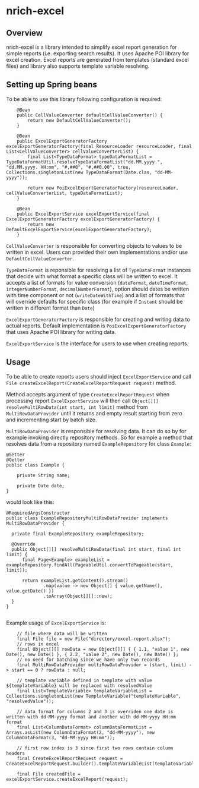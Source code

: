# nrich-excel

## Overview

nrich-excel is a library intended to simplify excel report generation for simple reports (i.e. exporting search results).
It uses Apache POI library for excel creation. Excel reports are generated from templates (standard excel files) and library also supports
template variable resolving.

## Setting up Spring beans

To be able to use this library following configuration is required:

```
    @Bean
    public CellValueConverter defaultCellValueConverter() {
        return new DefaultCellValueConverter();
    }

    @Bean
    public ExcelExportGeneratorFactory excelExportGeneratorFactory(final ResourceLoader resourceLoader, final List<CellValueConverter> cellValueConverterList) {
        final List<TypeDataFormat> typeDataFormatList = TypeDataFormatUtil.resolveTypeDataFormatList("dd.MM.yyyy.", "dd.MM.yyyy. HH:mm", "#,##0", "#,##0.00", true, Collections.singletonList(new TypeDataFormat(Date.clas, "dd-MM-yyyy"));

        return new PoiExcelExportGeneratorFactory(resourceLoader, cellValueConverterList, typeDataFormatList);
    }

    @Bean
    public ExcelExportService excelExportService(final ExcelExportGeneratorFactory excelExportGeneratorFactory) {
        return new DefaultExcelExportService(excelExportGeneratorFactory);
    }

```


`CellValueConverter` is responsible for converting objects to values to be written in excel. Users can provided their own implementations and/or use
`DefaultCellValueConverter`. 

`TypeDataFormat` is reponsible for resolving a list of `TypeDataFormat` instances that decide with what format a specific class will be written to excel. It accepts a list of formats for value conversion (`dateFormat`, `dateTimeFormat`, `integerNumberFormat`, `decimalNumberFormat`), option should dates be written with time component or not 
(`writeDateWithTime`) and a list of formats that will override defaults for specific class (for example if `Instant` should be written in different format than `Date`)

`ExcelExportGeneratorFactory` is responsible for creating and writing data to actual reports. Default implementation is `PoiExcelExportGeneratorFactory`
that uses Apache POI library for writing data.

`ExcelExportService` is the interface for users to use when creating reports. 


## Usage

To be able to create reports users should inject `ExcelExportService` and call `File createExcelReport(CreateExcelReportRequest request)`
method.

Method accepts argument of type `CreateExcelReportRequest` when processing report `ExcelExportService` will then call `Object[][] resolveMultiRowData(int start, int limit)` method from `MultiRowDataProvider` until it returns 
and empty result starting from zero and incrementing start by batch size.

`MultiRowDataProvider` is responsible for resolving data. It can do so by for example invoking directly repository methods.
So for example a method that resolves data from a repository named `ExampleRepository` for class `Example`:

```
@Setter
@Getter
public class Example {

    private String name;

    private Date date;
}

```

 would look like this:
 
  ```
@RequiredArgsConstructor
public class ExampleRepositoryMultiRowDataProvider implements MultiRowDataProvider {

    private final ExampleRepository exampleRepository;

    @Override
    public Object[][] resolveMultiRowData(final int start, final int limit) {
        final Page<Example> exampleList = exampleRepository.findAll(PageableUtil.convertToPageable(start, limit));

        return exampleList.getContent().stream()
                .map(value -> new Object[] { value.getName(), value.getDate() })
                .toArray(Object[][]::new);
    }
}


``` 

Example usage of `ExcelExportService` is:

```
    // file where data will be written
    final File file = new File("directory/excel-report.xlsx");
    // rows in excel
    final Object[][] rowData = new Object[][] { { 1.1, "value 1", new Date(), new Date() }, { 2.2, "value 2", new Date(), new Date() };
    // no need for batching since we have only two records
    final MultiRowDataProvider multiRowDataProvider = (start, limit) -> start == 0 ? rowData : null;

    // template variable defined in template with value ${templateVariable} will be replaced with resolvedValue
    final List<TemplateVariable> templateVariableList = Collections.singletonList(new TemplateVariable("templateVariable", "resolvedValue"));

    // data format for columns 2 and 3 is overriden one date is written with dd-MM-yyyy format and another with dd-MM-yyyy HH:mm format
    final List<ColumnDataFormat> columnDataFormatList = Arrays.asList(new ColumnDataFormat(2, "dd-MM-yyyy"), new ColumnDataFormat(3, "dd-MM-yyyy HH:mm"));
            
    // first row index is 3 since first two rows contain column headers
    final CreateExcelReportRequest request = CreateExcelReportRequest.builder().templateVariableList(templateVariableList).columnDataFormatList(columnDataFormatList).multiRowDataProvider(multiRowDataProvider).batchSize(10).outputFile(file).templatePath("classpath:excel/template.xlsx").firstRowIndex(3).build();
   
    final File createdFile = excelExportService.createExcelReport(request);

```
